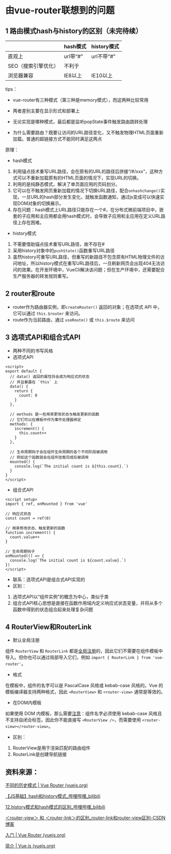 # 由vue-router联想到的问题

## 1 路由模式hash与history的区别（未完待续）

|                     | hash模式 | history模式 |
| ------------------- | -------- | ----------- |
| 直观上              | url带“#” | url不带“#”  |
| SEO（搜索引擎优化） | 不利于   |             |
| 浏览器兼容          | IE8以上  | IE10以上    |

tips：

- vue-router有三种模式（第三种是memory模式），而这两种比较常用

- 两者差别主要在显示形式和部署上
- 无论实现是哪种模式，最后都是监听popState事件触发路由跳转处理
- 为什么需要路由？既要让访问的URL路径变化，又不触发物理HTML页面重新加载。普通的超链接方式不能同时满足这两点

原理：

- hash模式

1. 利用锚点技术重写URL路径，会在原有的URL的路径后拼接“/#/xxx”，这种方式可以不重新加载原有的HTML页面的情况下，实现URL的切换。
2. 利用的是纯静态模式，解决了单页面应用的页码划分。
3. 它可以在不触发网页重新加载的情况下切换URL路径，配合`onhashchange()`实现，一旦URL的hash部分发生变化，就触发函数通知，通过js变成可以快速实现DOM对象的切换展示。
4. 存在问题：hash模式上URL路径只能存在一个#，在分布式微前端项目中，嵌套的子应用和主应用都会用hash模式时，会导致子应用和主应用在定义URL路径上存在困难。

- history模式

1. 不需要借助锚点技术重写URL路径，故不存在#
2. 采用history对象中的`pushState()`函数重写URL路径
3. 虽然history可重写URL路径，但重写的新路径不包含原有HTML物理文件的访问地址，所以history模式在重写URL路径后，一旦刷新网页会出现404无法访问的效果。在开发环境中，VueCli解决该问题；但在生产环境中，还需要配合生产服务器的转发规则重写。

## 2 router和route

- router作为路由器实例，即`createRouter()` 返回的对象；在选项式 API 中，它可以通过 `this.$router` 来访问。
- route作为当前路由，通过 `useRoute()` 或 `this.$route` 来访问

## 3 选项式API和组合式API

- 两种不同的书写风格
- 选项式API

```
<script>
export default {
  // data() 返回的属性将会成为响应式的状态
  // 并且暴露在 `this` 上
  data() {
    return {
      count: 0
    }
  },

  // methods 是一些用来更改状态与触发更新的函数
  // 它们可以在模板中作为事件处理器绑定
  methods: {
    increment() {
      this.count++
    }
  },

  // 生命周期钩子会在组件生命周期的各个不同阶段被调用
  // 例如这个函数就会在组件挂载完成后被调用
  mounted() {
    console.log(`The initial count is ${this.count}.`)
  }
}
</script>
```

- 组合式API

```
<script setup>
import { ref, onMounted } from 'vue'

// 响应式状态
const count = ref(0)

// 用来修改状态、触发更新的函数
function increment() {
  count.value++
}

// 生命周期钩子
onMounted(() => {
  console.log(`The initial count is ${count.value}.`)
})
</script>
```

- 联系：选项式API是组合式API实现的
- 区别：

1. 选项式API以“组件实例”的概念为中心，类似于类
2. 组合式API核心思想是直接在函数作用域内定义响应式状态变量，并将从多个函数中得到的状态组合起来处理复杂问题



## 4 RouterView和RouterLink

- 默认全局注册

组件 `RouterView` 和 `RouterLink` 都是[全局注册](https://cn.vuejs.org/guide/components/registration.html#global-registration)的，因此它们不需要在组件模板中导入。但你也可以通过局部导入它们，例如 `import { RouterLink } from 'vue-router'`。

- 格式

在模板中，组件的名字可以是 PascalCase 风格或 kebab-case 风格的。Vue 的模板编译器支持两种格式，因此 `<RouterView>` 和 `<router-view>` 通常是等效的。

- 在DOM内模板

如果使用 DOM 内模板，那么需要[注意](https://cn.vuejs.org/guide/essentials/component-basics.html#in-dom-template-parsing-caveats)：组件名字必须使用 kebab-case 风格且不支持自闭合标签。因此你不能直接写 `<RouterView />`，而需要使用 `<router-view></router-view>`。

- 区别：

1. RouterView是用于渲染匹配的路由组件
2. RouterLink是创建导航链接



## 资料来源：

[不同的历史模式 | Vue Router (vuejs.org)](https://router.vuejs.org/zh/guide/essentials/history-mode.html)

[【JS基础】hash和history模式_哔哩哔哩_bilibili](https://www.bilibili.com/video/BV1Er4y127zd/?spm_id_from=333.337.search-card.all.click&vd_source=2f39d3b02dd3b8ed82cb330fc996c30b)

[12.history模式和hash模式的区别_哔哩哔哩_bilibili](https://www.bilibili.com/video/BV1GB4y1R7r6/?spm_id_from=333.788.recommend_more_video.-1&vd_source=2f39d3b02dd3b8ed82cb330fc996c30b)

[＜router-view＞ 和 ＜router-link＞的区别_router-link和router-view区别-CSDN博客](https://blog.csdn.net/qq_53348178/article/details/139239846?spm=1001.2101.3001.6650.1&utm_medium=distribute.pc_relevant.none-task-blog-2~default~CTRLIST~Rate-1-139239846-blog-135702948.235^v43^control&depth_1-utm_source=distribute.pc_relevant.none-task-blog-2~default~CTRLIST~Rate-1-139239846-blog-135702948.235^v43^control&utm_relevant_index=2)

[入门 | Vue Router (vuejs.org)](https://router.vuejs.org/zh/guide/#组件-API-风格)

[简介 | Vue.js (vuejs.org)](https://cn.vuejs.org/guide/introduction#api-styles)